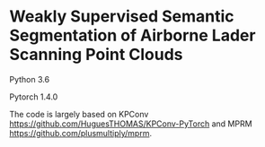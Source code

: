 # Weakly Supervised Semantic Segmentation of Airborne Lader Scanning Point Clouds
Python 3.6

Pytorch 1.4.0

The code is largely based on KPConv https://github.com/HuguesTHOMAS/KPConv-PyTorch and MPRM https://github.com/plusmultiply/mprm.
